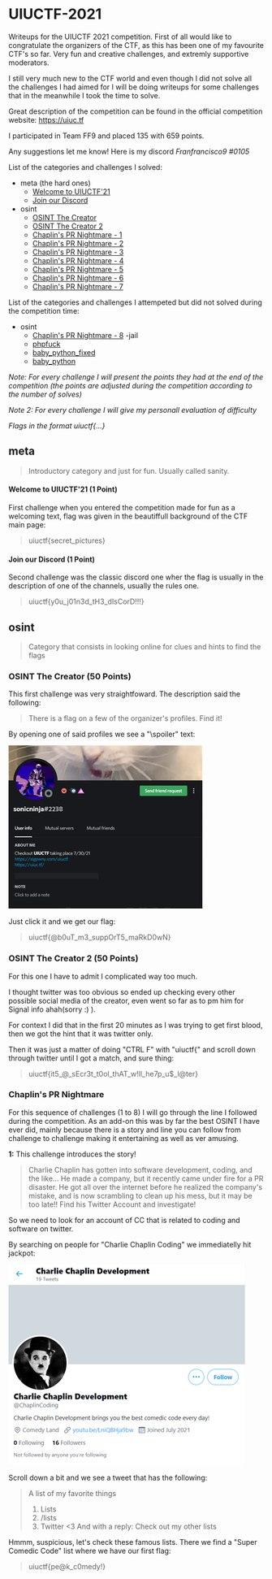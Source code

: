 # UIUCTF-2021
Writeups for the UIUCTF 2021 competition. 
First of all would like to congratulate the organizers of the CTF, as this has been one of my favourite CTF's so far.
Very fun and creative challenges, and extremly supportive moderators.

I still very much new to the CTF world and even though I did not solve all the challenges I had aimed for I will be doing writeups for some challenges that in the meanwhile I took the time to solve.

Great description of the competition can be found in the official competition website: <https://uiuc.tf>

I participated in Team FF9 and placed 135 with 659 points.

Any suggestions let me know! Here is my discord *Franfrancisco9 #0105*

List of the categories and challenges I solved:
- meta (the hard ones)
    - [Welcome to UIUCTF'21]()
    - [Join our Discord]()
- osint
    - [OSINT The Creator]()
    - [OSINT The Creator 2]()
    - [Chaplin's PR Nightmare - 1]()
    - [Chaplin's PR Nightmare - 2]()
    - [Chaplin's PR Nightmare - 3]()
    - [Chaplin's PR Nightmare - 4]()
    - [Chaplin's PR Nightmare - 5]()
    - [Chaplin's PR Nightmare - 6]()
    - [Chaplin's PR Nightmare - 7]()
 
List of the categories and challenges I attempeted but did not solved during the competition time:
- osint
    -  [Chaplin's PR Nightmare - 8]()
-jail
    - [phpfuck]()
    - [baby_python_fixed]()
    - [baby_python]()
   
*Note: For every challenge I will present the points they had at the end of the competition (the points are adjusted during the competition according to the number of solves)*

*Note 2: For every challenge I will give my personall evaluation of difficulty*

*Flags in the format uiuctf{...}*

## meta
>Introductory category and just for fun. Usually called sanity.

#### **Welcome to UIUCTF'21 (1 Point)**

First challenge when you entered the competition made for fun as a welcoming text, flag was given in the beautiffull background of the CTF main page:
>uiuctf{secret_pictures}

#### **Join our Discord (1 Point)**

Second challenge was the classic discord one wher the flag is usually in the description of one of the channels, usually the rules one.
>uiuctf{y0u_j01n3d_tH3_dIsCorD!!!}

## osint
>Category that consists in looking online for clues and hints to find the flags

### **OSINT The Creator (50 Points)**
This first challenge was very straightfoward. The description said the following:

>There is a flag on a few of the organizer's profiles. Find it!

By opening one of said profiles we see a "\spoiler" text:

![Image of OSINT The Creator](https://github.com/franfrancisco9/UIUCTF-2021/blob/main/OSINT_Creator.png)

Just click it and we get our flag:
>uiuctf{@b0uT_m3_suppOrT5_maRkD0wN}

### **OSINT The Creator 2 (50 Points)**
For this one I have to admit I complicated way too much.

I thought twitter was too obvious so ended up checking every other possible social media of the creator, even went so far as to pm him for Signal info ahah(sorry :) ).

For context I did that in the first 20 minutes as I was trying to get first blood, then we got the hint that it was twitter only.

Then it was just a matter of doing "CTRL F" with "uiuctf{" and scroll down through twitter until I got a match, and sure thing:
>uiuctf{it5_@_sEcr3t_t0ol_thAT_w!ll_he7p_u$_l@ter}

### **Chaplin's PR Nightmare**
For this sequence of challenges (1 to 8) I will go through the line I followed during the competition.
As an add-on this was by far the best OSINT I have ever did, mainly because there is a story and line you can follow from challenge to challenge making it entertaining as well as ver amusing.

**1:**
This challenge introduces the story!
>Charlie Chaplin has gotten into software development, coding, and the like... He made a company, but it recently came under fire for a PR disaster. He got all over the internet before he realized the company's mistake, and is now scrambling to clean up his mess, but it may be too late!! Find his Twitter Account and investigate!

So we need to look for an account of CC that is related to coding and software on twitter.

By searching on people for "Charlie Chaplin Coding" we immediatelly hit jackpot:

![Image PR 1](https://github.com/franfrancisco9/UIUCTF-2021/blob/main/PR_1.png)

Scroll down a bit and we see a tweet that has the following:
>A list of my favorite things
>1. Lists
>2. /lists
>3. Twitter
><3
And with a reply:
>Check out my other lists

Hmmm, suspicious, let's check these famous lists.
There we find a "Super Comedic Code" list where we have our first flag:
>uiuctf{pe@k_c0medy!}
